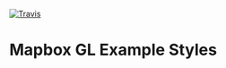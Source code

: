 [![Travis](https://api.travis-ci.org/mapbox/mapbox-gl-styles.svg?branch=mb-pages)](https://travis-ci.org/mapbox/mapbox-gl-styles/builds)

Mapbox GL Example Styles
================
